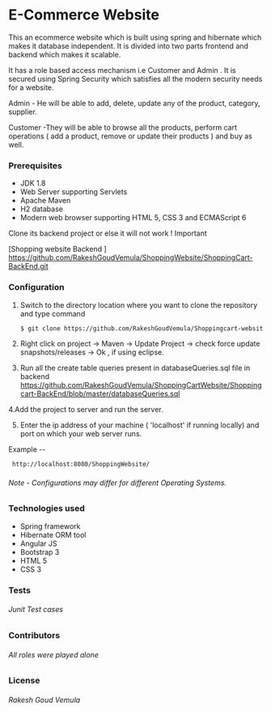 # E-Commerce Website
 This an ecommerce website which is built using spring and hibernate which makes it database independent. It is divided into two parts frontend and backend which makes it scalable.
 
 It has a role based access mechanism i.e Customer and Admin . It is secured using Spring Security which satisfies all the modern security needs for a website.
 
 Admin - He will be able to add, delete, update any of the product, category, supplier.
 
 Customer -They will be able to browse all the products, perform cart operations ( add a product, remove or update their products ) and buy as well.
 
### Prerequisites
 - JDK 1.8
 - Web Server supporting Servlets
- Apache Maven
- H2 database
- Modern web browser supporting HTML 5, CSS 3 and ECMAScript 6


 Clone its backend project or else it will not work  ! Important

[Shopping website Backend ]    <https://github.com/RakeshGoudVemula/ShoppingWebsite/ShoppingCart-BackEnd.git>

### Configuration
1. Switch to the directory location where you want to clone the repository and type  command
    ```sh
    $ git clone https://github.com/RakeshGoudVemula/Shoppingcart-website/
    ```
    
 2. Right click on project  -> Maven -> Update Project -> check force update snapshots/releases -> Ok  , if using eclipse.

3. Run all the create table queries present in databaseQueries.sql file in backend
<https://github.com/RakeshGoudVemula/ShoppingCartWebsite/Shoppingcart-BackEnd/blob/master/databaseQueries.sql>


4.Add the project to server and run the server.

5. Enter the ip address of your machine ( 'localhost' if running locally) and port on which your web server runs.

Example --
 ```sh
  http://localhost:8080/ShoppingWebsite/
```
###### Note - Configurations may differ for different Operating Systems.
### Technologies used 
- Spring framework
- Hibernate ORM tool
- Angular JS
- Bootstrap 3
- HTML 5
- CSS 3

### Tests
###### Junit Test cases

### Contributors
###### All roles were played alone 

### License
###### Rakesh Goud Vemula
